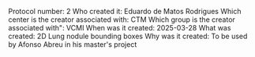 Protocol number: 2
Who created it: Eduardo de Matos Rodrigues
Which center is the creator associated with: CTM
Which group is the creator associated with": VCMI
When was it created: 2025-03-28
What was created: 2D Lung nodule bounding boxes
Why was it created: To be used by Afonso Abreu in his master's project
